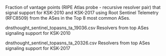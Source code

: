 Fraction of vantage points (RIPE Atlas probe - recursive resolver pair) that signal support for KSK-2010 and KSK-2017 using Root Sentinel Telemetry (RFC8509) from the ASes in the Top 8 most common ASes. 

dnsthought_sentinel_topasns_ta_19036.csv 		Resolvers from top ASes signaling support for KSK-2010

dnsthought_sentinel_topasns_ta_20326.csv 		Resolvers from top ASes signaling support for KSK-2017